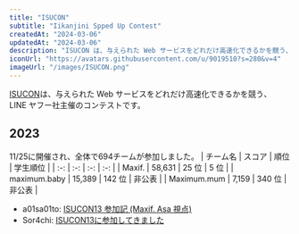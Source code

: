 ```yaml
---
title: "ISUCON"
subtitle: "Iikanjini Spped Up Contest"
createdAt: "2024-03-06"
updatedAt: "2024-03-06"
description: "ISUCON は、与えられた Web サービスをどれだけ高速化できるかを競う、 LINE ヤフー社主催のコンテストです。"
iconUrl: "https://avatars.githubusercontent.com/u/9019510?s=280&v=4"
imageUrl: "/images/ISUCON.png"
---
```


[ISUCON](https://isucon.net/)は、与えられた Web サービスをどれだけ高速化できるかを競う、 LINE ヤフー社主催のコンテストです。

## 2023
11/25に開催され、全体で694チームが参加しました。
| チーム名 | スコア | 順位 | 学生順位 |
| :-: | :-: | :-: | :-: |
| Maxif. | 58,631 | 25 位 | 5 位 |
| maximum.baby | 15,389 | 142 位 | 非公表 |
| Maximum.mum | 7,159 | 340 位 | 非公表 |

- a01sa01to: [ISUCON13 参加記 (Maxif. Asa 視点)](https://a01sa01to.com/articles/2023/11/isucon13/)
- Sor4chi: [ISUCON13に参加してきました](https://monica-dev.com/blog/isucon13/)